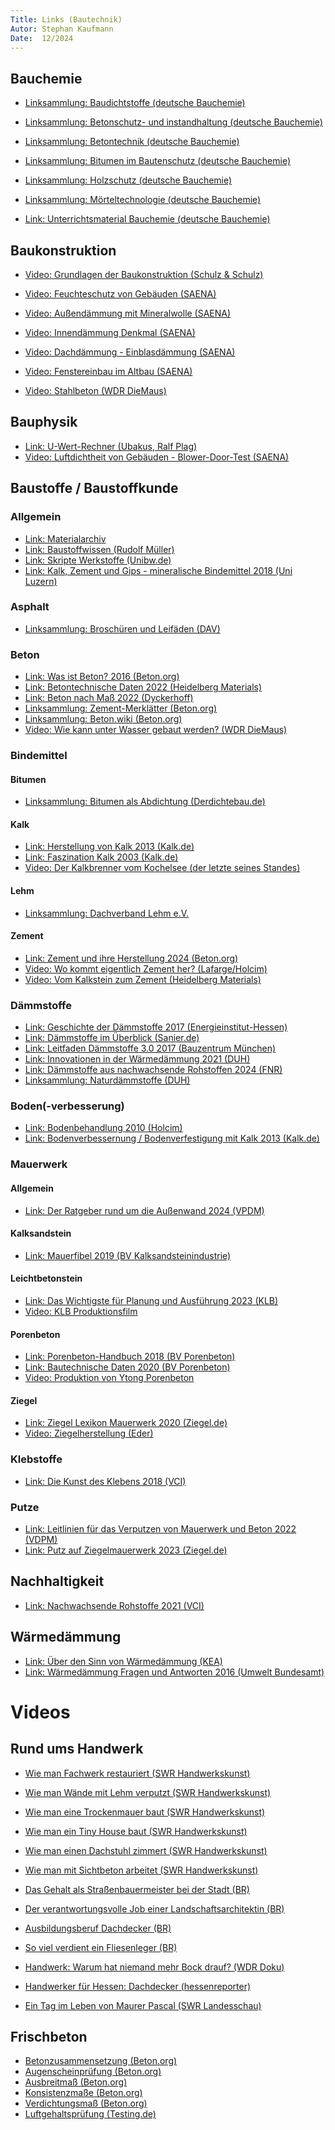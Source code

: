 ```yaml
---
Title: Links (Bautechnik)
Autor: Stephan Kaufmann
Date:  12/2024
---
```

<h2>Bauchemie</h2>

- [Linksammlung: Baudichtstoffe (deutsche Bauchemie)](https://deutsche-bauchemie.de/publikationen/deutschsprachige-publikationen/baudichtstoffe)
- [Linksammlung: Betonschutz- und instandhaltung (deutsche Bauchemie)](https://deutsche-bauchemie.de/publikationen/deutschsprachige-publikationen/kunststoffe-im-betonbau)
- [Linksammlung: Betontechnik (deutsche Bauchemie)](https://deutsche-bauchemie.de/publikationen/deutschsprachige-publikationen/betontechnik)
- [Linksammlung: Bitumen im Bautenschutz (deutsche Bauchemie)](https://deutsche-bauchemie.de/publikationen/deutschsprachige-publikationen/bitumen-im-bautenschutz)
- [Linksammlung: Holzschutz (deutsche Bauchemie)](https://deutsche-bauchemie.de/publikationen/deutschsprachige-publikationen/holzschutz)
- [Linksammlung: Mörteltechnologie (deutsche Bauchemie)](https://deutsche-bauchemie.de/publikationen/deutschsprachige-publikationen/moerteltechnologie)

- [Link: Unterrichtsmaterial Bauchemie (deutsche Bauchemie)](https://deutsche-bauchemie.de/uploads/tx_ttproducts/datasheet/DBC_205-SD-D-2015.pdf)






<h2>Baukonstruktion</h2>

- [Video: Grundlagen der Baukonstruktion (Schulz & Schulz) ](https://vimeo.com/showcase/6350055)
- [Video: Feuchteschutz von Gebäuden (SAENA)](https://www.youtube.com/watch?v=Z0il_qq3yfA)
- [Video: Außendämmung mit Mineralwolle (SAENA)](https://www.youtube.com/watch?v=L03vdVvI4XE)
- [Video: Innendämmung Denkmal (SAENA)](https://www.youtube.com/watch?v=psY58pm7JTE)
- [Video: Dachdämmung - Einblasdämmung (SAENA)](https://www.youtube.com/watch?v=VAGRI_DqPXc)
- [Video: Fenstereinbau im Altbau (SAENA)](https://www.youtube.com/watch?v=NQGg0K7Jxr4)

- [Video: Stahlbeton (WDR DieMaus)](https://www.youtube.com/watch?v=0F2XwclApWw)

<h2>Bauphysik</h2>

- [Link: U-Wert-Rechner (Ubakus, Ralf Plag) ](https://www.ubakus.de/u-wert-rechner/)
- [Video: Luftdichtheit von Gebäuden - Blower-Door-Test (SAENA)](https://www.youtube.com/watch?v=Bk_JEZjwDrk)

<h2>Baustoffe / Baustoffkunde</h2>

<h3>Allgemein</h3>

- [Link: Materialarchiv](https://materialarchiv.ch/de/?type=all)
- [Link: Baustoffwissen (Rudolf Müller)](https://www.baustoffwissen.de)
- [Link: Skripte Werkstoffe (Unibw.de)](https://www.unibw.de/werkstoffe/lehre/bachelorstudium/skripte-werkstoffe)
- [Link: Kalk, Zement und Gips - mineralische Bindemittel 2018 (Uni Luzern)](https://sites.hslu.ch/architektur/wp-content/uploads/sites/11/2022/11/Dokumentation-Kalk-Zement-Gips.pdf)


<h3>Asphalt</h3>

- [Linksammlung: Broschüren und Leifäden (DAV)](https://www.asphalt.de/shop/veroeffentlichungen-des-dav/shop/)

<h3>Beton</h3>

- [Link: Was ist Beton? 2016 (Beton.org)](https://www.beton.org/fileadmin/beton-org/media/Dokumente/PDF/Service/Zementmerkbl%C3%A4tter/A_Was_ist_Beton.pdf)
- [Link: Betontechnische Daten 2022 (Heidelberg Materials)](https://www.betontechnische-daten.de/sites/default/files/2023-03/Betontechnische%20Daten%20von%20Heidelberg%20Materials%20Ausgabe%202022_1.pdf)
- [Link: Beton nach Maß 2022 (Dyckerhoff)](https://www.dyckerhoff.com/documents/209745/244644/Beton+nach+Ma%C3%9F.pdf/b51e7f3e-d134-fbcb-a2d2-9b6f56158687)
- [Linksammlung: Zement-Merklätter (Beton.org)](https://www.beton.org/betonbau/planungshilfen/zementmerkblaetter/)
- [Linksammlung: Beton.wiki (Beton.org)](https://beton.wiki/index.php?title=Hauptseite)
- [Video: Wie kann unter Wasser gebaut werden? (WDR DieMaus)](https://www.youtube.com/watch?v=uPjHzMs86dU&pp=ygUPc3RhaGxiZXRvbiBtYXVz)



<h3>Bindemittel</h3>

<h4>Bitumen</h4>

- [Linksammlung: Bitumen als Abdichtung (Derdichtebau.de)](https://www.derdichtebau.de/mediathek/)

<h4>Kalk</h4>

- [Link: Herstellung von Kalk 2013 (Kalk.de)](https://www.kalk.de/fileadmin/Home/Wissensportal/Publikationen/Allgemeines/Illu_Kalkschema_2013.pdf)
- [Link: Faszination Kalk 2003 (Kalk.de)](https://www.kalk.de/fileadmin/Home/Wissensportal/Publikationen/Allgemeines/Fazination_Kalk.pdf)
- [Video: Der Kalkbrenner vom Kochelsee (der letzte seines Standes)](https://youtu.be/zDMWnpaqdz0?si=wDbxenQ34y-SuOYg)

<h4>Lehm</h4>

- [Linksammlung: Dachverband Lehm e.V.](https://www.dachverband-lehm.de/downloads)


<h4>Zement</h4>

- [Link: Zement und ihre Herstellung 2024 (Beton.org)](https://www.vdpm.info/wp-content/uploads/2022/11/merkblatt-leitlinien2022.pdf)
- [Video: Wo kommt eigentlich Zement her? (Lafarge/Holcim)](https://www.youtube.com/watch?v=PIzwkGe0vKI)
- [Video: Vom Kalkstein zum Zement (Heidelberg Materials)](https://www.youtube.com/watch?v=QwtnSPzn1Ss)


<h3>Dämmstoffe</h3>


- [Link: Geschichte der Dämmstoffe 2017 (Energieinstitut-Hessen)](https://nei-dt.de/Downloads/Geschichte%20der%20Daemmstoffe-Eicke-Hennig-2017.pdf)
- [Link: Dämmstoffe im Überblick (Sanier.de)](https://www.sanier.de/wp-content/uploads/ebooks/ebook-daemmstoffe-sanier.de.pdf)
- [Link: Leitfaden Dämmstoffe 3.0 2017 (Bauzentrum München)](https://download.bauzentrum-muenchen.de/index.php?task=download.send&id=123:leitfaden-daemmstoffe-3-0&catid=32)
- [Link: Innovationen in der Wärmedämmung 2021 (DUH)](https://www.duh.de/fileadmin/user_upload/download/Projektinformation/Energieeffizienz/Gebaeude/Infobrosch%C3%BCre_Innovationen_in_der_W%C3%A4rmed%C3%A4mmung.pdf)
- [Link: Dämmstoffe aus nachwachsende Rohstoffen 2024 (FNR)](https://www.fnr.de/fileadmin/allgemein/pdf/broschueren/P20337_FNR_Brosch_Daemmstoffe_2023_v13r08_231208_bf.pdf)
- [Linksammlung: Naturdämmstoffe (DUH)](https://www.duh.de/naturdaemmstoffe/) 

<h3>Boden(-verbesserung)</h3>

- [Link: Bodenbehandlung 2010 (Holcim)](https://www.holcim.de/sites/germany/files/documents/bodenbehandlung20-20tragschichten20mit20hydraulischen20bindemitteln.pdf)
 - [Link: Bodenverbessernung / Bodenverfestigung mit Kalk 2013 (Kalk.de)](https://www.kalk.de/fileadmin/Home/Wissensportal/Publikationen/Fachpublikationen/Erd-_und_Stra%C3%9Fenbau/2013-09-10_Broschuere_Bodenbehandlung_02.pdf)


<h3>Mauerwerk</h3>

<h4>Allgemein</h4>

- [Link: Der Ratgeber rund um die Außenwand 2024 (VPDM)](https://www.vdpm.info/wp-content/uploads/2024/03/Downloads-aussenwandratgeber_2024.pdf)


<h4>Kalksandstein</h4>

- [Link: Mauerfibel 2019 (BV Kalksandsteinindustrie)](https://www.kalksandstein.de/media/08_downloadcenter/01_y_maurerfibel_gesamt_bvksi-201013_de.pdf)

<h4>Leichtbetonstein</h4>

- [Link: Das Wichtigste für Planung und Ausführung 2023 (KLB)](https://www.klb-klimaleichtblock.de/files/documents/Broschueren/2023/KLB_Das_Wichtigste_V2.pdf)
- [Video: KLB Produktionsfilm](https://www.youtube.com/watch?v=GNOQy0Eglms)

<h4>Porenbeton</h4>

- [Link: Porenbeton-Handbuch 2018 (BV Porenbeton)](https://www.bv-porenbeton.de/index.php/services/downloads-publikationen?view=article&id=137&catid=14)
- [Link: Bautechnische Daten 2020 (BV Porenbeton)](https://www.bv-porenbeton.de/pdfs/technische_publikationen/BVP_Bautechnische-Daten_Porenbeton-Mauerwerksprodukte_04-2020.pdf)
- [Video: Produktion von Ytong Porenbeton](https://www.youtube.com/watch?v=re-r-CpGC24)

<h4>Ziegel</h4>

- [Link: Ziegel Lexikon Mauerwerk 2020 (Ziegel.de)](https://www.ziegel.de/sites/default/files/2020-01/2020_ZiegelLexikon.pdf)
- [Video: Ziegelherstellung (Eder)](https://www.youtube.com/watch?v=7IUBOMtRY6A)
<h3>Klebstoffe</h3>

- [Link: Die Kunst des Klebens 2018 (VCI)](https://www.vci.de/fonds/schulpartnerschaft/unterrichtsmaterialien/unterrichtsmaterial-klebstoffe.jsp)

<h3>Putze</h3>

- [Link: Leitlinien für das Verputzen von Mauerwerk und Beton 2022 (VDPM)](https://www.vdpm.info/wp-content/uploads/2022/11/merkblatt-leitlinien2022.pdf)
- [Link: Putz auf Ziegelmauerwerk 2023 (Ziegel.de)](https://www.ziegel.de/sites/default/files/2023-09/Putz-auf-Ziegelmauerwerk_0.pdf)


<h2>Nachhaltigkeit</h2>

- [Link: Nachwachsende Rohstoffe 2021 (VCI)](https://www.vci.de/fonds/schulpartnerschaft/unterrichtsmaterialien/detailpage-84.jsp)

<h2>Wärmedämmung</h2>

- [Link: Über den Sinn von Wärmedämmung (KEA)](https://www.kea-bw.de/fileadmin/user_upload/Energiemanagement/Wissensportal/Argumentationshilfen/Ueber_den_Sinn_von_Waermedaemmung.pdf)
- [Link: Wärmedämmung Fragen und Antworten 2016 (Umwelt Bundesamt)](https://www.umweltbundesamt.de/sites/default/files/medien/376/publikationen/waermedaemmung_fragen_und_antworten_web.pdf)

<h1>Videos</h1>
<h2>Rund ums Handwerk</h2>

- [Wie man Fachwerk restauriert (SWR Handwerkskunst)](https://www.youtube.com/watch?v=iomYa1NiM2Q)
- [Wie man Wände mit Lehm verputzt (SWR Handwerkskunst)](https://www.youtube.com/watch?v=rNaYKCUnRCE)
- [Wie man eine Trockenmauer baut (SWR Handwerkskunst)](https://www.youtube.com/watch?v=91Ml4ygA6uY)
- [Wie man ein Tiny House baut (SWR Handwerkskunst)](https://www.youtube.com/watch?v=BJDYlJaMuv0)
- [Wie man einen Dachstuhl zimmert (SWR Handwerkskunst)](https://www.youtube.com/watch?v=U6NW8Vj2pqA)
- [Wie man mit Sichtbeton arbeitet (SWR Handwerkskunst)](https://www.youtube.com/watch?v=yvOL16V3A8c)
- [Das Gehalt als Straßenbauermeister bei der Stadt (BR)](https://www.youtube.com/watch?v=GqV7nKWNMmk)
- [Der verantwortungsvolle Job einer Landschaftsarchitektin (BR)](https://www.youtube.com/watch?v=a9qtSFBgC5A)
- [Ausbildungsberuf Dachdecker (BR)](https://www.youtube.com/watch?v=eyPEridzk0M)
- [So viel verdient ein Fliesenleger (BR)](https://www.youtube.com/watch?v=TPgmidA9ZCg)

- [Handwerk: Warum hat niemand mehr Bock drauf? (WDR Doku)](https://www.youtube.com/watch?v=M_cfYB_NpO8)
- [Handwerker für Hessen: Dachdecker (hessenreporter)](https://www.youtube.com/watch?v=JsSkoJe-TiI)
- [Ein Tag im Leben von Maurer Pascal (SWR Landesschau)](https://www.youtube.com/watch?v=Z5iKMDSeYNU)

<h2>Frischbeton</h2>

- [Betonzusammensetzung (Beton.org)](https://www.youtube.com/watch?v=6-YWjALRP1U)
- [Augenscheinprüfung (Beton.org)](https://www.youtube.com/watch?v=ELyIViLSkaM)
- [Ausbreitmaß (Beton.org)](https://www.youtube.com/watch?v=TEsydDEKMnE)
- [Konsistenzmaße (Beton.org)](https://www.youtube.com/watch?v=Q4fvOt-lOnc)
- [Verdichtungsmaß (Beton.org)](https://www.youtube.com/watch?v=2MsxdyfMZBQ)
- [Luftgehaltsprüfung (Testing.de)](https://www.youtube.com/watch?v=g2u_yrQoUtg)
